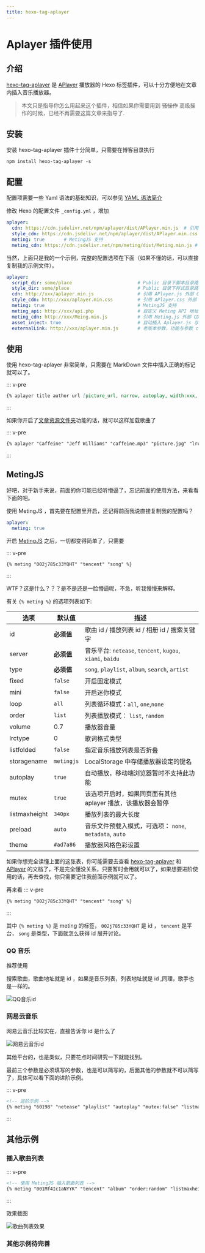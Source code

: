```yaml
---
title: hexo-tag-aplayer
---
```


# Aplayer 插件使用 <Badge text="MonoLogueChi"/> <Badge text="Finish"/>

## 介绍

[hexo-tag-aplayer](https://github.com/MoePlayer/hexo-tag-aplayer) 是 [APlayer](https://github.com/MoePlayer/APlayer) 播放器的 Hexo 标签插件，可以十分方便地在文章内插入音乐播放器。

> 本文只是指导你怎么用起来这个插件，相信如果你需要用到 ~~骚操作~~ 高级操作的时候，已经不再需要这篇文章来指导了.

## 安装

安装 hexo-tag-aplayer 插件十分简单，只需要在博客目录执行

```batch
npm install hexo-tag-aplayer -s
```

## 配置

配置项需要一些 Yaml 语法的基础知识，可以参见 [YAML 语法简介](/5-Add/5-2-yaml.html)

修改 Hexo 的配置文件 `_config.yml` ，增加

```yaml
aplayer:
  cdn: https://cdn.jsdelivr.net/npm/aplayer/dist/APlayer.min.js  # 引用 APlayer.js 外部 CDN 地址 (默认不开启)
  style_cdn: https://cdn.jsdelivr.net/npm/aplayer/dist/APlayer.min.css
  meting: true       # MetingJS 支持
  meting_cdn: https://cdn.jsdelivr.net/npm/meting/dist/Meting.min.js # 引用 Meting.js 外部 CDN 地址 (默认不开启)
```

当然，上面只是我的一个示例，完整的配置选项在下面（如果不懂的话，可以直接复制我的示例文件）。

```yaml
aplayer:
  script_dir: some/place                        # Public 目录下脚本目录路径，默认: 'assets/js'
  style_dir: some/place                         # Public 目录下样式目录路径，默认: 'assets/css'
  cdn: http://xxx/aplayer.min.js                # 引用 APlayer.js 外部 CDN 地址 (默认不开启)
  style_cdn: http://xxx/aplayer.min.css         # 引用 APlayer.css 外部 CDN 地址 (默认不开启)
  meting: true                                  # MetingJS 支持
  meting_api: http://xxx/api.php                # 自定义 Meting API 地址
  meting_cdn: http://xxx/Meing.min.js           # 引用 Meting.js 外部 CDN 地址 (默认不开启)
  asset_inject: true                            # 自动插入 Aplayer.js 与 Meting.js 资源脚本, 默认开启
  externalLink: http://xxx/aplayer.min.js       # 老版本参数，功能与参数 cdn 相同
```

## 使用

使用 hexo-tag-aplayer 非常简单，只需要在 MarkDown 文件中插入正确的标记就可以了。


::: v-pre
```markdown
{% aplayer title author url [picture_url, narrow, autoplay, width:xxx, lrc:xxx] %}
```
:::

如果你开启了[文章资源文件夹](https://hexo.io/zh-cn/docs/asset-folders.html#%E6%96%87%E7%AB%A0%E8%B5%84%E6%BA%90%E6%96%87%E4%BB%B6%E5%A4%B9)功能的话，就可以这样加载歌曲了

::: v-pre
```markdown
{% aplayer "Caffeine" "Jeff Williams" "caffeine.mp3" "picture.jpg" "lrc:caffeine.txt" %}
```
:::

## MetingJS

好吧，对于新手来说，前面的你可能已经听懵逼了，忘记前面的使用方法，来看看下面的吧。

使用 MetingJS ，首先要在配置里开启，还记得前面我说直接复制我的配置吗？

```yaml
aplayer:
  meting: true
```

开启 [MetingJS](https://github.com/metowolf/MetingJS) 之后，一切都变得简单了，只需要

::: v-pre
```markdown
{% meting "002j785c33YQHT" "tencent" "song" %}
```
:::

WTF？这是什么？？？是不是还是一脸懵逼呢，不急，听我慢慢来解释。

有关  `{% meting %}`  的选项列表如下:

| 选项          | 默认值     | 描述                                                        |
| ------------- | ---------- | ----------------------------------------------------------- |
| id            | **必须值** | 歌曲 id / 播放列表 id / 相册 id / 搜索关键字                |
| server        | **必须值** | 音乐平台: `netease`, `tencent`, `kugou`, `xiami`, `baidu`   |
| type          | **必须值** | `song`, `playlist`, `album`, `search`, `artist`             |
| fixed         | `false`    | 开启固定模式                                                |
| mini          | `false`    | 开启迷你模式                                                |
| loop          | `all`      | 列表循环模式：`all`, `one`,`none`                           |
| order         | `list`     | 列表播放模式： `list`, `random`                             |
| volume        | 0.7        | 播放器音量                                                  |
| lrctype       | 0          | 歌词格式类型                                                |
| listfolded    | `false`    | 指定音乐播放列表是否折叠                                    |
| storagename   | `metingjs` | LocalStorage 中存储播放器设定的键名                         |
| autoplay      | `true`     | 自动播放，移动端浏览器暂时不支持此功能                      |
| mutex         | `true`     | 该选项开启时，如果同页面有其他 aplayer 播放，该播放器会暂停 |
| listmaxheight | `340px`    | 播放列表的最大长度                                          |
| preload       | `auto`     | 音乐文件预载入模式，可选项： `none`, `metadata`, `auto`     |
| theme         | `#ad7a86`  | 播放器风格色彩设置                                          |

如果你想完全读懂上面的这张表，你可能需要去查看 [hexo-tag-aplayer](https://github.com/MoePlayer/hexo-tag-aplayer) 和 [APlayer](https://github.com/MoePlayer/APlayer) 的文档了，不是完全懂没关系，只要暂时会用就可以了，如果想要进阶使用的话，再去查找，你只需要记住我前面示例就可以了。


再来看
::: v-pre
```markdown
{% meting "002j785c33YQHT" "tencent" "song" %}
```
:::

其中 `{% meting %}` 是 meting 的标签， `002j785c33YQHT` 是 id ， `tencent` 是平台， `song` 是类型，下面就怎么获得 id 展开讨论。

### QQ 音乐

推荐使用

搜索歌曲，歌曲地址就是 id ，如果是音乐列表，列表地址就是 id ,同理，歌手也是一样的。

![QQ音乐id](@img/3/3-1/1.png)


### 网易云音乐

网易云音乐比较实在，直接告诉你 id 是什么了

![网易云音乐id](@img/3/3-1/2.png)

其他平台的，也是类似，只要花点时间研究一下就能找到。

最前三个参数是必须填写的参数，也是可以简写的，后面其他的参数就不可以简写了，具体可以看下面的进阶示例。


::: v-pre
```markdown
<!-- 进阶示例 -->
{% meting "60198" "netease" "playlist" "autoplay" "mutex:false" "listmaxheight:340px" "preload:none" "theme:#ad7a86"%}
```
:::

## 其他示例

### 插入歌曲列表

::: v-pre
```markdown
<!-- 使用 MetingJS 插入歌曲列表 -->
{% meting "001Mf4Ic1aNYYK" "tencent" "album" "order:random" "listmaxheight:180px" %}
```
:::

效果截图

![歌曲列表效果](@img/3/3-1/3.png)

### 其他示例待完善